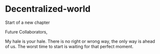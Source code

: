 # Decentralized-world
Start of a new chapter

Future Collaborators,

My hale is your hale. There is no right or wrong way, the only way is ahead of us. The worst time to start is waiting for that perfect moment. 
